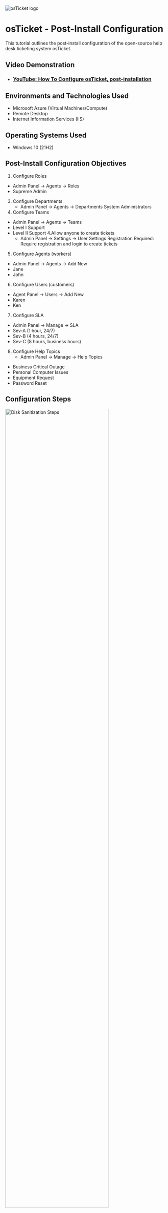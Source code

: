 # <p align="center">
<img src="https://i.imgur.com/Clzj7Xs.png" alt="osTicket logo"/>
</p>

<h1>osTicket - Post-Install Configuration</h1>
This tutorial outlines the post-install configuration of the open-source help desk ticketing system osTicket.<br />


<h2>Video Demonstration</h2>

- ### [YouTube: How To Configure osTicket, post-installation](https://www.youtube.com)

<h2>Environments and Technologies Used</h2>

- Microsoft Azure (Virtual Machines/Compute)
- Remote Desktop
- Internet Information Services (IIS)

<h2>Operating Systems Used </h2>

- Windows 10</b> (21H2)

<h2>Post-Install Configuration Objectives</h2>

1. Configure Roles
  - Admin Panel -> Agents -> Roles
  - Supreme Admin
3. Configure Departments
   - Admin Panel -> Agents -> Departments
System Administrators
4. Configure Teams
  - Admin Panel -> Agents -> Teams
- Level I Support
- Level II Support
4.Allow anyone to create tickets
  - Admin Panel -> Settings -> User Settings
Registration Required: Require registration and login to create tickets 
5. Configure Agents (workers)
  - Admin Panel -> Agents -> Add New
  - Jane
  - John
6. Configure Users (customers)
  - Agent Panel -> Users -> Add New
  - Karen
  - Ken
7. Configure SLA
 - Admin Panel -> Manage -> SLA
 - Sev-A (1 hour, 24/7)
 - Sev-B (4 hours, 24/7)
 - Sev-C (8 hours, business hours)

8. Configure Help Topics
   - Admin Panel -> Manage -> Help Topics
 - Business Critical Outage
 - Personal Computer Issues
 - Equipment Request
 - Password Reset


<h2>Configuration Steps</h2>

<p>
<img src="https://i.imgur.com/DJmEXEB.png" height="80%" width="80%" alt="Disk Sanitization Steps"/>
</p>
<p>
In the admin panel, navigate to Agents and then Roles. Create a role called "Supreme Admin" to manage all aspects of the system.
</p>
<br />

<p>
<img src="https://i.imgur.com/DJmEXEB.png" height="80%" width="80%" alt="Disk Sanitization Steps"/>
</p>
<p>
Configure additional roles like "System Administrators" for managing departments and teams.
</p>
<br />

<p>
<img src="https://i.imgur.com/DJmEXEB.png" height="80%" width="80%" alt="Disk Sanitization Steps"/>
</p>
<p>
Under Agents in the admin panel, access the Departments section. Set up departments like Level I Support and Level II Support to categorize and streamline ticket handling based on support levels.
</p>
<br />

<p>
<img src="https://i.imgur.com/DJmEXEB.png" height="80%" width="80%" alt="Disk Sanitization Steps"/>
</p>
<p>
Within the Agents section of the admin panel, go to Teams. Create teams such as Level I Support and Level II Support to assign agents to specific support levels and responsibilities.
</p>
<br />


<p>
<img src="https://i.imgur.com/DJmEXEB.png" height="80%" width="80%" alt="Disk Sanitization Steps"/>
</p>
<p>
In the admin panel, under Settings and User Settings, enable the option for anyone to create tickets without registration.
</p>
<br />


<p>
<img src="https://i.imgur.com/DJmEXEB.png" height="80%" width="80%" alt="Disk Sanitization Steps"/>
</p>
<p>
In the Agents section of the admin panel, add new agents like Jane and John to handle ticket assignments and resolutions.
</p>
<br />

<p>
<img src="https://i.imgur.com/tujAd5w.png" height="80%" width="80%" alt="Disk Sanitization Steps"/>
  <img src="https://i.imgur.com/iLf3ZAJ.png" height="80%" width="80%" alt="Disk Sanitization Steps"/>
</p>
<p>
In the Agent Panel, access Users and add new customers like Karen and Ken who will interact with the system to submit tickets and seek assistance
</p>
<br />

<p>
<img src="https://i.imgur.com/DJmEXEB.png" height="80%" width="80%" alt="Disk Sanitization Steps"/>
</p>
<p>
Navigate to Manage and then SLA in the admin panel. Set up Service Level Agreements (SLAs) such as Sev-A (1 hour, 24/7), Sev-B (4 hours, 24/7), and Sev-C (8 hours, business hours) to define response and resolution times for different ticket priorities.
</p>
<br />


<p>
<img src="https://i.imgur.com/DJmEXEB.png" height="80%" width="80%" alt="Disk Sanitization Steps"/>
</p>
<p>
In the admin panel, under Manage and Help Topics, create topics like Business Critical Outage, Personal Computer Issues, Equipment Request, and Password Reset. These topics will help categorize and prioritize incoming tickets based on their nature and urgency.
</p>
<br />


